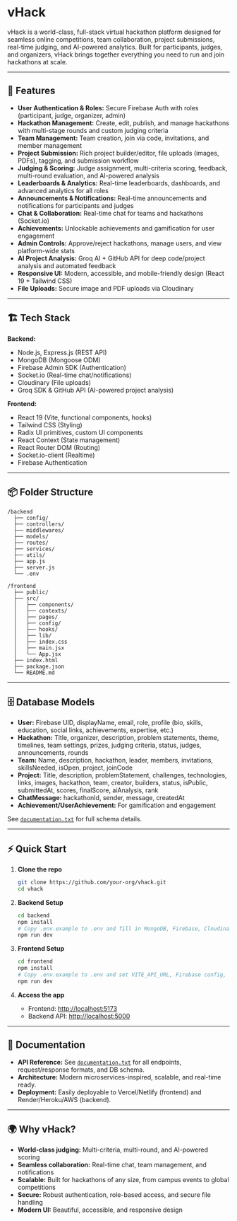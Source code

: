 # vHack

vHack is a world-class, full-stack virtual hackathon platform designed for seamless online competitions, team collaboration, project submissions, real-time judging, and AI-powered analytics. Built for participants, judges, and organizers, vHack brings together everything you need to run and join hackathons at scale.

---

## 🚀 Features

- **User Authentication & Roles:** Secure Firebase Auth with roles (participant, judge, organizer, admin)
- **Hackathon Management:** Create, edit, publish, and manage hackathons with multi-stage rounds and custom judging criteria
- **Team Management:** Team creation, join via code, invitations, and member management
- **Project Submission:** Rich project builder/editor, file uploads (images, PDFs), tagging, and submission workflow
- **Judging & Scoring:** Judge assignment, multi-criteria scoring, feedback, multi-round evaluation, and AI-powered analysis
- **Leaderboards & Analytics:** Real-time leaderboards, dashboards, and advanced analytics for all roles
- **Announcements & Notifications:** Real-time announcements and notifications for participants and judges
- **Chat & Collaboration:** Real-time chat for teams and hackathons (Socket.io)
- **Achievements:** Unlockable achievements and gamification for user engagement
- **Admin Controls:** Approve/reject hackathons, manage users, and view platform-wide stats
- **AI Project Analysis:** Groq AI + GitHub API for deep code/project analysis and automated feedback
- **Responsive UI:** Modern, accessible, and mobile-friendly design (React 19 + Tailwind CSS)
- **File Uploads:** Secure image and PDF uploads via Cloudinary

---

## 🏗️ Tech Stack

**Backend:**
- Node.js, Express.js (REST API)
- MongoDB (Mongoose ODM)
- Firebase Admin SDK (Authentication)
- Socket.io (Real-time chat/notifications)
- Cloudinary (File uploads)
- Groq SDK & GitHub API (AI-powered project analysis)

**Frontend:**
- React 19 (Vite, functional components, hooks)
- Tailwind CSS (Styling)
- Radix UI primitives, custom UI components
- React Context (State management)
- React Router DOM (Routing)
- Socket.io-client (Realtime)
- Firebase Authentication

---

## 📦 Folder Structure

```
/backend
  ├── config/
  ├── controllers/
  ├── middlewares/
  ├── models/
  ├── routes/
  ├── services/
  ├── utils/
  ├── app.js
  ├── server.js
  └── .env

/frontend
  ├── public/
  ├── src/
  │   ├── components/
  │   ├── contexts/
  │   ├── pages/
  │   ├── config/
  │   ├── hooks/
  │   ├── lib/
  │   ├── index.css
  │   ├── main.jsx
  │   └── App.jsx
  ├── index.html
  ├── package.json
  └── README.md
```

---

## 🗄️ Database Models

- **User:** Firebase UID, displayName, email, role, profile (bio, skills, education, social links, achievements, expertise, etc.)
- **Hackathon:** Title, organizer, description, problem statements, theme, timelines, team settings, prizes, judging criteria, status, judges, announcements, rounds
- **Team:** Name, description, hackathon, leader, members, invitations, skillsNeeded, isOpen, project, joinCode
- **Project:** Title, description, problemStatement, challenges, technologies, links, images, hackathon, team, creator, builders, status, isPublic, submittedAt, scores, finalScore, aiAnalysis, rank
- **ChatMessage:** hackathonId, sender, message, createdAt
- **Achievement/UserAchievement:** For gamification and engagement

See [`documentation.txt`](./documentation.txt) for full schema details.

---

## ⚡ Quick Start

1. **Clone the repo**
   ```sh
   git clone https://github.com/your-org/vhack.git
   cd vhack
   ```

2. **Backend Setup**
   ```sh
   cd backend
   npm install
   # Copy .env.example to .env and fill in MongoDB, Firebase, Cloudinary, Groq, GitHub API keys
   npm run dev
   ```

3. **Frontend Setup**
   ```sh
   cd frontend
   npm install
   # Copy .env.example to .env and set VITE_API_URL, Firebase config, etc.
   npm run dev
   ```

4. **Access the app**
   - Frontend: [http://localhost:5173](http://localhost:5173)
   - Backend API: [http://localhost:5000](http://localhost:5000)

---

## 📝 Documentation

- **API Reference:** See [`documentation.txt`](./documentation.txt) for all endpoints, request/response formats, and DB schema.
- **Architecture:** Modern microservices-inspired, scalable, and real-time ready.
- **Deployment:** Easily deployable to Vercel/Netlify (frontend) and Render/Heroku/AWS (backend).

---

## 🌍 Why vHack?

- **World-class judging:** Multi-criteria, multi-round, and AI-powered scoring
- **Seamless collaboration:** Real-time chat, team management, and notifications
- **Scalable:** Built for hackathons of any size, from campus events to global competitions
- **Secure:** Robust authentication, role-based access, and secure file handling
- **Modern UI:** Beautiful, accessible, and responsive design





